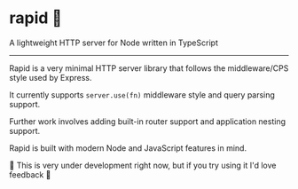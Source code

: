 # rapid :bullettrain_side:
A lightweight HTTP server for Node written in TypeScript

---

Rapid is a very minimal HTTP server library that follows the middleware/CPS style used by Express.

It currently supports `server.use(fn)` middleware style and query parsing support.

Further work involves adding built-in router support and application nesting support.

Rapid is built with modern Node and JavaScript features in mind.

:construction: This is very under development right now, but if you try using it I'd love feedback :construction:
